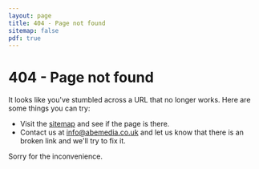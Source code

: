 ```yaml
---
layout: page
title: 404 - Page not found
sitemap: false
pdf: true
---
```

# 404 - Page not found

It looks like you've stumbled across a URL that no longer works. Here are some things you can try:

- Visit the [sitemap](/sitemap.xml) and see if the page is there.
- Contact us at info@abemedia.co.uk and let us know that there is an broken link and we'll try to fix it.

Sorry for the inconvenience.

